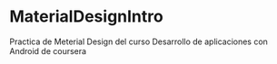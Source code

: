 # MaterialDesignIntro
Practica de Meterial Design del curso Desarrollo de aplicaciones con Android de coursera
